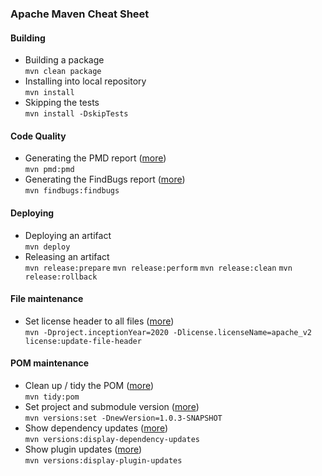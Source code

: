 ### Apache Maven Cheat Sheet

#### Building
* Building a package<br/>
  `mvn clean package`
* Installing into local repository<br/>
  `mvn install`
* Skipping the tests<br/>
  `mvn install -DskipTests`
  
#### Code Quality
* Generating the PMD report ([more](https://maven.apache.org/plugins/maven-pmd-plugin/))<br/>
  `mvn pmd:pmd`
* Generating the FindBugs report ([more](https://gleclaire.github.io/findbugs-maven-plugin/usage.html))<br/>
  `mvn findbugs:findbugs`
  
#### Deploying
* Deploying an artifact<br/>
  `mvn deploy`
* Releasing an artifact<br/>
  `mvn release:prepare`
  `mvn release:perform`
  `mvn release:clean`
  `mvn release:rollback`

#### File maintenance
* Set license header to all files ([more](http://www.mojohaus.org/license-maven-plugin/update-file-header-mojo.html))<br/>
  `mvn -Dproject.inceptionYear=2020 -Dlicense.licenseName=apache_v2 license:update-file-header`

#### POM maintenance
* Clean up / tidy the POM ([more](https://www.mojohaus.org/tidy-maven-plugin/))<br/>
  `mvn tidy:pom`
* Set project and submodule version ([more](https://www.mojohaus.org/versions-maven-plugin/examples/set.html))<br/>
  `mvn versions:set -DnewVersion=1.0.3-SNAPSHOT`
* Show dependency updates ([more](https://www.mojohaus.org/versions-maven-plugin/display-dependency-updates-mojo.html))<br/>
  `mvn versions:display-dependency-updates`
* Show plugin updates ([more](https://www.mojohaus.org/versions-maven-plugin/examples/display-plugin-updates.html))<br/>
  `mvn versions:display-plugin-updates`
